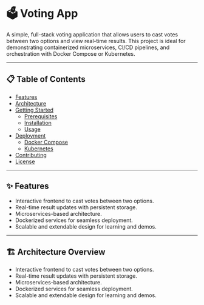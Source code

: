 # 🗳️ Voting App

A simple, full-stack voting application that allows users to cast votes between two options and view real-time results. 
This project is ideal for demonstrating containerized microservices, CI/CD pipelines, and orchestration with Docker Compose or Kubernetes.

---

## 📋 Table of Contents

- [Features](#features)
- [Architecture](#architecture)
- [Getting Started](#getting-started)
  - [Prerequisites](#prerequisites)
  - [Installation](#installation)
  - [Usage](#usage)
- [Deployment](#deployment)
  - [Docker Compose](#docker-compose)
  - [Kubernetes](#kubernetes)
- [Contributing](#contributing)
- [License](#license)

---

## ✨ Features

- Interactive frontend to cast votes between two options.
- Real-time result updates with persistent storage.
- Microservices-based architecture.
- Dockerized services for seamless deployment.
- Scalable and extendable design for learning and demos.

---

## 🏗️ Architecture Overview

- Interactive frontend to cast votes between two options.
- Real-time result updates with persistent storage.
- Microservices-based architecture.
- Dockerized services for seamless deployment.
- Scalable and extendable design for learning and demos.
